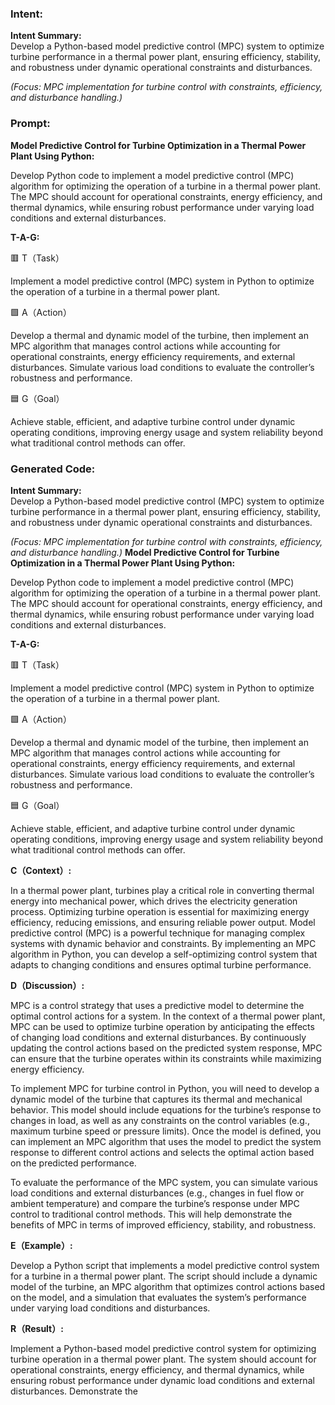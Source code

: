 ### Intent:
**Intent Summary:**  
Develop a Python-based model predictive control (MPC) system to optimize turbine performance in a thermal power plant, ensuring efficiency, stability, and robustness under dynamic operational constraints and disturbances.  

*(Focus: MPC implementation for turbine control with constraints, efficiency, and disturbance handling.)*

### Prompt:
**Model Predictive Control for Turbine Optimization in a Thermal Power Plant Using Python:**

Develop Python code to implement a model predictive control (MPC) algorithm for optimizing the operation of a turbine in a thermal power plant. The MPC should account for operational constraints, energy efficiency, and thermal dynamics, while ensuring robust performance under varying load conditions and external disturbances.

**T-A-G:**

🟥 T（Task）

Implement a model predictive control (MPC) system in Python to optimize the operation of a turbine in a thermal power plant.

🟩 A（Action）

Develop a thermal and dynamic model of the turbine, then implement an MPC algorithm that manages control actions while accounting for operational constraints, energy efficiency requirements, and external disturbances. Simulate various load conditions to evaluate the controller’s robustness and performance.

🟦 G（Goal）

Achieve stable, efficient, and adaptive turbine control under dynamic operating conditions, improving energy usage and system reliability beyond what traditional control methods can offer.

### Generated Code:
**Intent Summary:**  
Develop a Python-based model predictive control (MPC) system to optimize turbine performance in a thermal power plant, ensuring efficiency, stability, and robustness under dynamic operational constraints and disturbances.  

*(Focus: MPC implementation for turbine control with constraints, efficiency, and disturbance handling.)*
**Model Predictive Control for Turbine Optimization in a Thermal Power Plant Using Python:**

Develop Python code to implement a model predictive control (MPC) algorithm for optimizing the operation of a turbine in a thermal power plant. The MPC should account for operational constraints, energy efficiency, and thermal dynamics, while ensuring robust performance under varying load conditions and external disturbances.

**T-A-G:**

🟥 T（Task）

Implement a model predictive control (MPC) system in Python to optimize the operation of a turbine in a thermal power plant.

🟩 A（Action）

Develop a thermal and dynamic model of the turbine, then implement an MPC algorithm that manages control actions while accounting for operational constraints, energy efficiency requirements, and external disturbances. Simulate various load conditions to evaluate the controller’s robustness and performance.

🟦 G（Goal）

Achieve stable, efficient, and adaptive turbine control under dynamic operating conditions, improving energy usage and system reliability beyond what traditional control methods can offer.  

**C（Context）:**

In a thermal power plant, turbines play a critical role in converting thermal energy into mechanical power, which drives the electricity generation process. Optimizing turbine operation is essential for maximizing energy efficiency, reducing emissions, and ensuring reliable power output. Model predictive control (MPC) is a powerful technique for managing complex systems with dynamic behavior and constraints. By implementing an MPC algorithm in Python, you can develop a self-optimizing control system that adapts to changing conditions and ensures optimal turbine performance.

**D（Discussion）:**

MPC is a control strategy that uses a predictive model to determine the optimal control actions for a system. In the context of a thermal power plant, MPC can be used to optimize turbine operation by anticipating the effects of changing load conditions and external disturbances. By continuously updating the control actions based on the predicted system response, MPC can ensure that the turbine operates within its constraints while maximizing energy efficiency.

To implement MPC for turbine control in Python, you will need to develop a dynamic model of the turbine that captures its thermal and mechanical behavior. This model should include equations for the turbine’s response to changes in load, as well as any constraints on the control variables (e.g., maximum turbine speed or pressure limits). Once the model is defined, you can implement an MPC algorithm that uses the model to predict the system response to different control actions and selects the optimal action based on the predicted performance.

To evaluate the performance of the MPC system, you can simulate various load conditions and external disturbances (e.g., changes in fuel flow or ambient temperature) and compare the turbine’s response under MPC control to traditional control methods. This will help demonstrate the benefits of MPC in terms of improved efficiency, stability, and robustness.

**E（Example）:**

Develop a Python script that implements a model predictive control system for a turbine in a thermal power plant. The script should include a dynamic model of the turbine, an MPC algorithm that optimizes control actions based on the model, and a simulation that evaluates the system’s performance under varying load conditions and disturbances.

**R（Result）:**

Implement a Python-based model predictive control system for optimizing turbine operation in a thermal power plant. The system should account for operational constraints, energy efficiency, and thermal dynamics, while ensuring robust performance under dynamic load conditions and external disturbances. Demonstrate the
